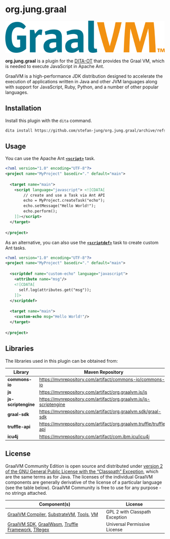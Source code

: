 # org.jung.graal
![GraalVM](https://raw.githubusercontent.com/oracle/graal/master/.github/assets/logo_320x64.svg)

**org.jung.graal** is a plugin for the [DITA-OT](https://www.dita-ot.org/plugins) that provides the Graal VM, which is needed to execute JavaScript in Apache Ant.

GraalVM is a high-performance JDK distribution designed to accelerate the execution of applications written in Java and other JVM languages along with support for JavaScript, Ruby, Python, and a number of other popular languages.


## Installation

Install this plugin with the `dita` command.

```bash
dita install https://github.com/stefan-jung/org.jung.graal/archive/refs/heads/main.zip
```


## Usage

You can use the Apache Ant [**`<script>`**](https://ant.apache.org/manual/Tasks/script.html) task.

```xml
<?xml version="1.0" encoding="UTF-8"?>
<project name="MyProject" basedir="." default="main">

  <target name="main">
    <script language="javascript"> <![CDATA[
        // create and use a Task via Ant API
        echo = MyProject.createTask("echo");
        echo.setMessage("Hello World!");
        echo.perform();
    ]]></script>
  </target>

</project>
```

As an alternative, you can also use the [**`<scriptdef>`**](https://ant.apache.org/manual/Tasks/scriptdef.html) task to create custom Ant tasks.

```xml
<?xml version="1.0" encoding="UTF-8"?>
<project name="MyProject" basedir="." default="main">

  <scriptdef name="custom-echo" language="javascript">
    <attribute name="msg"/>
    <![CDATA[
      self.log(attributes.get("msg"));
    ]]>
  </scriptdef>

  <target name="main">
    <custom-echo msg="Hello World!"/>
  </target>
  
</project>
```

## Libraries

The libraries used in this plugin can be obtained from:

Library | Maven Repository
------------ | -------------
**commons-io** | https://mvnrepository.com/artifact/commons-io/commons-io
**js** | https://mvnrepository.com/artifact/org.graalvm.js/js
**js-scriptengine** | https://mvnrepository.com/artifact/org.graalvm.js/js-scriptengine
**graal-sdk** | https://mvnrepository.com/artifact/org.graalvm.sdk/graal-sdk
**truffle-api** | https://mvnrepository.com/artifact/org.graalvm.truffle/truffle-api
**icu4j** | https://mvnrepository.com/artifact/com.ibm.icu/icu4j


## License

GraalVM Community Edition is open source and distributed under [version 2 of the GNU General Public License with the “Classpath” Exception](LICENSE), which are the same terms as for Java. The licenses of the individual GraalVM components are generally derivative of the license of a particular language (see the table below). GraalVM Community is free to use for any purpose - no strings attached.

Component(s) | License
------------ | -------------
[GraalVM Compiler](compiler/LICENSE.md), [SubstrateVM](substratevm/LICENSE), [Tools](tools/LICENSE), [VM](vm/LICENSE_GRAALVM_CE) | GPL 2 with Classpath Exception
[GraalVM SDK](sdk/LICENSE.md), [GraalWasm](wasm/LICENSE), [Truffle Framework](truffle/LICENSE.md), [TRegex](regex/LICENSE.md) | Universal Permissive License
